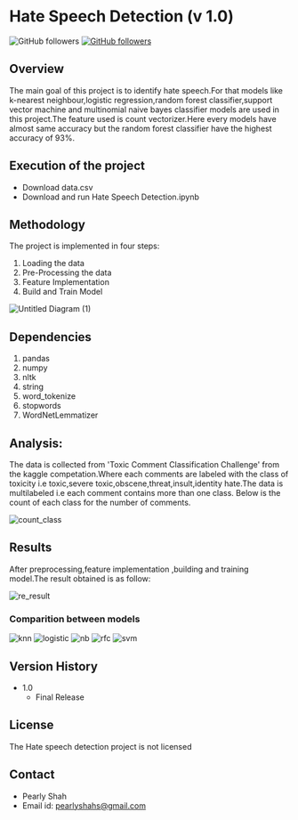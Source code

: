 # Hate Speech Detection (v 1.0)
![GitHub followers](https://img.shields.io/github/followers/Jay3112?style=social)
[![GitHub followers](https://img.shields.io/github/followers/Naereen.svg?style=social&label=Follow&maxAge=2592000)](https://github.com/Naereen?tab=followers)

## Overview
The main goal of this project is to identify hate speech.For that models like k-nearest neighbour,logistic regression,random forest classifier,support vector machine and multinomial naive bayes classifier models are used in this project.The feature used is count vectorizer.Here every models have almost same accuracy but the random forest classifier have the highest accuracy of 93%.

## Execution of the project

- Download data.csv
- Download and run Hate Speech Detection.ipynb

## Methodology

The project is implemented in four steps:
1. Loading the data
2. Pre-Processing the data 
3. Feature Implementation
4. Build and Train Model

![Untitled Diagram (1)](https://user-images.githubusercontent.com/43084772/129882780-e2f25376-0033-4af3-b1a7-15ce130db1cf.jpg)

## Dependencies

1. pandas 
2. numpy 
3. nltk
4. string
5. word_tokenize
6. stopwords
7. WordNetLemmatizer



## Analysis:
The data is collected from 'Toxic Comment Classification Challenge' from the kaggle competation.Where each comments are labeled with the class of toxicity i.e toxic,severe toxic,obscene,threat,insult,identity hate.The data is multilabeled i.e each comment contains more than one class.
Below is the count of each class for the number of comments.

![count_class](https://user-images.githubusercontent.com/43084772/129882999-3e1e197c-d8fe-4cc6-b04a-b63af1698236.PNG)

## Results
After preprocessing,feature implementation ,building and training model.The result obtained is as follow:

![re_result](https://user-images.githubusercontent.com/43084772/129883077-36611d2a-d639-42ea-8fc0-6bdb36a44f0b.PNG)

### Comparition between models
![knn](https://user-images.githubusercontent.com/43084772/129886157-9061e7d8-9e10-4580-a168-201b4c4a8618.PNG)
![logistic](https://user-images.githubusercontent.com/43084772/129886243-b0d7ff77-779a-4b01-b944-33c24f39b992.PNG)
![nb](https://user-images.githubusercontent.com/43084772/129886245-a6b8a490-1ae9-4272-88c6-d9a17e915cf5.PNG)
![rfc](https://user-images.githubusercontent.com/43084772/129886246-ecbb64ff-66fa-406a-9b9b-95f57473d6ba.PNG)
![svm](https://user-images.githubusercontent.com/43084772/129886249-d357b05e-406c-4966-b645-31434dc14349.PNG)

## Version History
- 1.0
    - Final Release

## License
The Hate speech detection project is not licensed

## Contact
- Pearly Shah
- Email id: pearlyshahs@gmail.com




